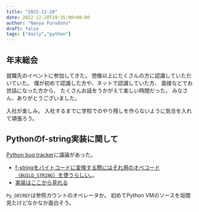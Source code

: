 ```yaml
---
title: "2022-12-28"
date: 2022-12-28T19:35:00+09:00
author: "Naoya Furudono"
draft: false
tags: ["daily","python"]
---
```


## 年末総会

就職先のイベントに参加してきた。
想像以上にたくさんの方に認識していただいていた。
僕が初めて認識した方や、ネットで認識していた方、
面接などでお世話になった方から、
たくさんお話をうかがえて楽しい時間だった。
みなさん、ありがとうございました。

入社が楽しみ。
入社するまでに学校でのやり残しを作らないように気合を入れて頑張ろう。

## Pythonのf-string実装に関して

[Python bug tracker](https://bugs.python.org/issue27078)に議論があった。

- [f-stringをバイトコードに変換する際にはそれ用のオペコード（`BUILD_STRING`）を使うらしい。](https://bugs.python.org/msg274605)。
- [実装はここから見れる](https://hg.python.org/cpython/rev/28e280915508)

`Py_DECREF`は参照カウントのオペレータか。
初めてPython VMのソースを垣間見たけどなかなか面白そう。

